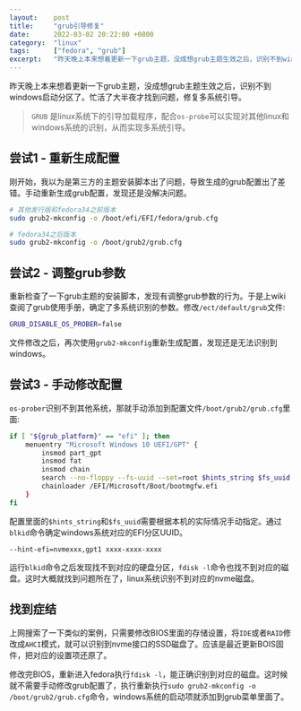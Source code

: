 ```yaml
---
layout:    post
title:     "grub引导修复"
date:      2022-03-02 20:22:00 +0800
category:  "linux"
tags:      ["fedora", "grub"]
excerpt:   "昨天晚上本来想着更新一下grub主题，没成想grub主题生效之后，识别不到windows启动分区了。忙活了大半夜才找到问题，修复多系统引导。"
---
```



昨天晚上本来想着更新一下grub主题，没成想grub主题生效之后，识别不到windows启动分区了。忙活了大半夜才找到问题，修复多系统引导。

> `GRUB` 是linux系统下的引导加载程序，配合`os-probe`可以实现对其他linux和windows系统的识别，从而实现多系统引导。

## 尝试1 - 重新生成配置

刚开始，我以为是第三方的主题安装脚本出了问题，导致生成的grub配置出了差错。手动重新生成grub配置，发现还是没解决问题。

````bash
# 其他发行版和fedora34之前版本
sudo grub2-mkconfig -o /boot/efi/EFI/fedora/grub.cfg

# fedora34之后版本
sudo grub2-mkconfig -o /boot/grub2/grub.cfg
````

## 尝试2 - 调整grub参数

重新检查了一下grub主题的安装脚本，发现有调整grub参数的行为。于是上wiki查阅了grub使用手册，确定了多系统识别的参数。修改`/ect/default/grub`文件:

````bash
GRUB_DISABLE_OS_PROBER=false
````

文件修改之后，再次使用`grub2-mkconfig`重新生成配置，发现还是无法识别到windows。

## 尝试3 - 手动修改配置

`os-prober`识别不到其他系统，那就手动添加到配置文件`/boot/grub2/grub.cfg`里面:

````bash
if [ "${grub_platform}" == "efi" ]; then
	menuentry "Microsoft Windows 10 UEFI/GPT" {
		insmod part_gpt
		insmod fat
		insmod chain
		search --no-floppy --fs-uuid --set=root $hints_string $fs_uuid
		chainloader /EFI/Microsoft/Boot/bootmgfw.efi
	}
fi
````

配置里面的`$hints_string`和`$fs_uuid`需要根据本机的实际情况手动指定。通过`blkid`命令确定windows系统对应的EFI分区UUID。

````
--hint-efi=nvmexxx,gpt1 xxxx-xxxx-xxxx
````

运行`blkid`命令之后发现找不到对应的硬盘分区，`fdisk -l`命令也找不到对应的磁盘。这时大概就找到问题所在了，linux系统识别不到对应的nvme磁盘。

## 找到症结

上网搜索了一下类似的案例，只需要修改BIOS里面的存储设置，将`IDE`或者`RAID`修改成`AHCI`模式，就可以识别到nvme接口的SSD磁盘了。应该是最近更新BOIS固件，把对应的设置项还原了。

修改完BIOS，重新进入fedora执行`fdisk -l`，能正确识别到对应的磁盘。这时候就不需要手动修改grub配置了，执行重新执行`sudo grub2-mkconfig -o /boot/grub2/grub.cfg`命令，windows系统的启动项就添加到grub菜单里面了。